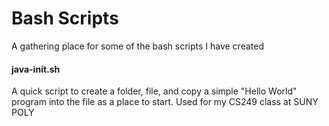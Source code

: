 # Bash Scripts

A gathering place for some of the bash scripts I have created

#### java-init.sh
A quick script to create a folder, file, and copy a simple "Hello World" program into the file as a place to start. Used for my CS249 class at SUNY POLY
